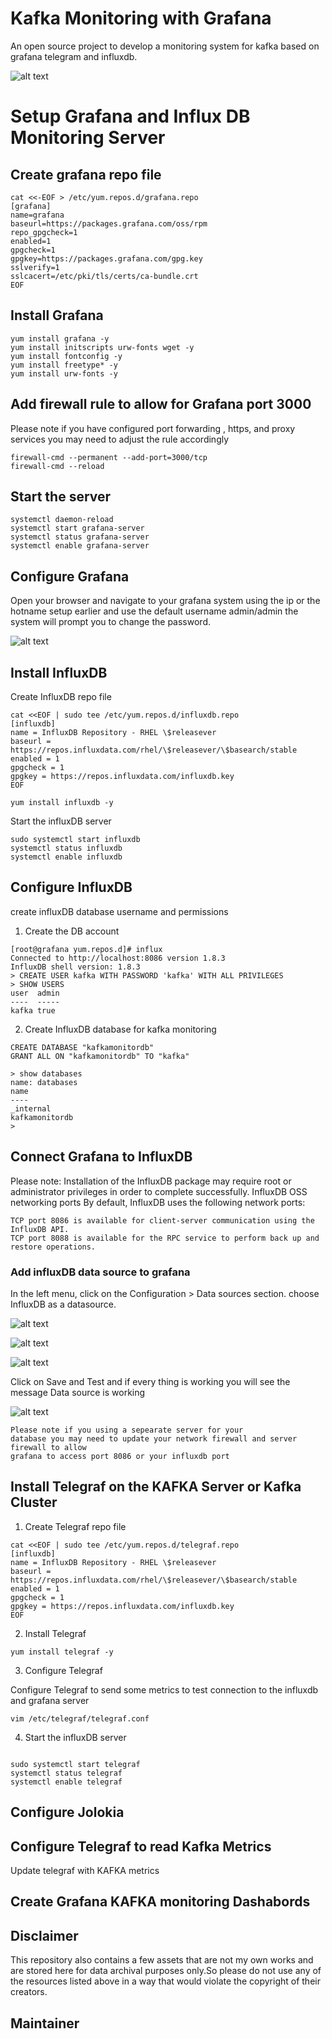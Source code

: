# Kafka Monitoring with Grafana 
An open source project to develop a monitoring system for kafka based on grafana telegram and influxdb.

![alt text](https://github.com/allamiro/KAFKA/blob/master/kafka-monitor/kafka-monitor-pipeline-grafana.PNG)



# Setup Grafana and Influx DB  Monitoring Server


## Create grafana repo file 

```
cat <<-EOF > /etc/yum.repos.d/grafana.repo
[grafana]
name=grafana
baseurl=https://packages.grafana.com/oss/rpm
repo_gpgcheck=1
enabled=1
gpgcheck=1
gpgkey=https://packages.grafana.com/gpg.key
sslverify=1
sslcacert=/etc/pki/tls/certs/ca-bundle.crt
EOF
```


##  Install Grafana 
```
yum install grafana -y
yum install initscripts urw-fonts wget -y
yum install fontconfig -y
yum install freetype* -y
yum install urw-fonts -y
```
## Add firewall rule to allow for Grafana port 3000

Please note if you have configured port forwarding , https, and proxy services you may need to adjust the rule accordingly
```
firewall-cmd --permanent --add-port=3000/tcp
firewall-cmd --reload
```
## Start the server

```
systemctl daemon-reload
systemctl start grafana-server
systemctl status grafana-server
systemctl enable grafana-server
```



## Configure Grafana

Open your browser and navigate to your grafana  system using the ip or the hotname setup earlier 
and use the default  username admin/admin the system will prompt you to change the password.

![alt text](https://github.com/allamiro/KAFKA/blob/master/kafka-monitor/grafana-7login.PNG)




## Install InfluxDB
Create InfluxDB repo file 
```
cat <<EOF | sudo tee /etc/yum.repos.d/influxdb.repo
[influxdb]
name = InfluxDB Repository - RHEL \$releasever
baseurl = https://repos.influxdata.com/rhel/\$releasever/\$basearch/stable
enabled = 1
gpgcheck = 1
gpgkey = https://repos.influxdata.com/influxdb.key
EOF
```

```
yum install influxdb -y
```
Start the influxDB server

```
sudo systemctl start influxdb
systemctl status influxdb
systemctl enable influxdb
```



## Configure InfluxDB 
create influxDB database username and permissions

1. Create the DB account 
```
[root@grafana yum.repos.d]# influx
Connected to http://localhost:8086 version 1.8.3
InfluxDB shell version: 1.8.3
> CREATE USER kafka WITH PASSWORD 'kafka' WITH ALL PRIVILEGES
> SHOW USERS
user  admin
----  -----
kafka true

```
2. Create InfluxDB database for kafka monitoring
```
CREATE DATABASE "kafkamonitordb"
GRANT ALL ON "kafkamonitordb" TO "kafka"
```

```
> show databases
name: databases
name
----
_internal
kafkamonitordb
>
```


## Connect Grafana to InfluxDB 
Please note:
Installation of the InfluxDB package may require root or administrator privileges in order to complete successfully.
InfluxDB OSS networking ports
By default, InfluxDB uses the following network ports:

```
TCP port 8086 is available for client-server communication using the InfluxDB API.
TCP port 8088 is available for the RPC service to perform back up and restore operations.
```
### Add influxDB data source to grafana

In the left menu, click on the Configuration > Data sources section.
choose InfluxDB as a datasource.

![alt text](https://github.com/allamiro/KAFKA/blob/master/kafka-monitor/add-influxdb-datasource.PNG)



![alt text](https://github.com/allamiro/KAFKA/blob/master/kafka-monitor/add-db1.PNG)


![alt text](https://github.com/allamiro/KAFKA/blob/master/kafka-monitor/add-db2.PNG)

Click on Save and Test  and if every thing is working you will see the message Data source is working

![alt text](https://github.com/allamiro/KAFKA/blob/master/kafka-monitor/working-datasourceinfluxdb.PNG)

```
Please note if you using a sepearate server for your
database you may need to update your network firewall and server firewall to allow
grafana to access port 8086 or your influxdb port
```

## Install Telegraf on the KAFKA Server or Kafka Cluster 

1. Create Telegraf repo file 

```
cat <<EOF | sudo tee /etc/yum.repos.d/telegraf.repo
[influxdb]
name = InfluxDB Repository - RHEL \$releasever
baseurl = https://repos.influxdata.com/rhel/\$releasever/\$basearch/stable
enabled = 1
gpgcheck = 1
gpgkey = https://repos.influxdata.com/influxdb.key
EOF
```
2. Install Telegraf 
```
yum install telegraf -y

```

3. Configure Telegraf 

Configure Telegraf to send some metrics to test connection to the influxdb and grafana server

```
vim /etc/telegraf/telegraf.conf
```





4. Start the influxDB server

```

sudo systemctl start telegraf
systemctl status telegraf
systemctl enable telegraf

```


## Configure Jolokia 






## Configure Telegraf to read Kafka Metrics

Update telegraf with KAFKA metrics




## Create Grafana KAFKA monitoring Dashabords 






## Disclaimer
This repository also contains a few assets that are not my own works and are stored here for data archival purposes only.So please  do not use any of the resources listed above in a way that would violate the copyright of their creators.





## Maintainer 









